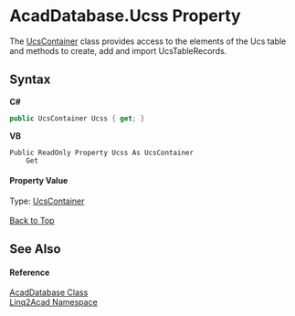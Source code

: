 # AcadDatabase.Ucss Property 
 

The <a href="T_Linq2Acad_UcsContainer.md#UcsContainer-Class">UcsContainer</a> class provides access to the elements of the Ucs table and methods to create, add and import UcsTableRecords.

## Syntax

**C#**<br />
``` C#
public UcsContainer Ucss { get; }
```

**VB**<br />
``` VB
Public ReadOnly Property Ucss As UcsContainer
	Get
```


#### Property Value
Type: <a href="T_Linq2Acad_UcsContainer.md#UcsContainer-Class">UcsContainer</a>
<br/><br/><a href="#AcadDatabaseUcss-Property">Back to Top</a>

## See Also


#### Reference
<a href="T_Linq2Acad_AcadDatabase.md#AcadDatabase-Class">AcadDatabase Class</a><br /><a href="N_Linq2Acad.md#Linq2Acad-Namespace">Linq2Acad Namespace</a><br />
